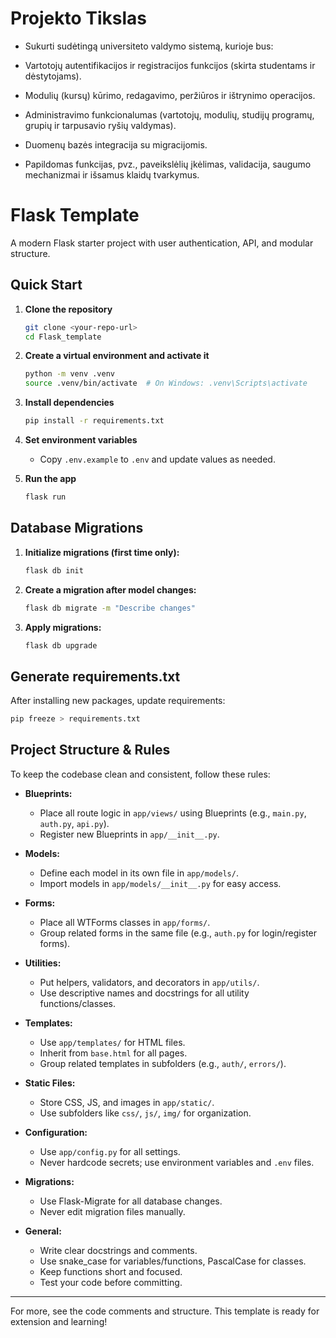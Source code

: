 # Projekto Tikslas

- Sukurti sudėtingą universiteto valdymo sistemą, kurioje bus:

- Vartotojų autentifikacijos ir registracijos funkcijos (skirta studentams ir dėstytojams).

- Modulių (kursų) kūrimo, redagavimo, peržiūros ir ištrynimo operacijos.

- Administravimo funkcionalumas (vartotojų, modulių, studijų programų, grupių ir tarpusavio ryšių valdymas).

- Duomenų bazės integracija su migracijomis.

- Papildomas funkcijas, pvz., paveikslėlių įkėlimas, validacija, saugumo mechanizmai ir išsamus klaidų tvarkymus.



# Flask Template

A modern Flask starter project with user authentication, API, and modular structure.

## Quick Start

1. **Clone the repository**

   ```bash
   git clone <your-repo-url>
   cd Flask_template
   ```

2. **Create a virtual environment and activate it**

   ```bash
   python -m venv .venv
   source .venv/bin/activate  # On Windows: .venv\Scripts\activate
   ```

3. **Install dependencies**

   ```bash
   pip install -r requirements.txt
   ```

4. **Set environment variables**

   - Copy `.env.example` to `.env` and update values as needed.

5. **Run the app**
   ```bash
   flask run
   ```

## Database Migrations

1. **Initialize migrations (first time only):**
   ```bash
   flask db init
   ```
2. **Create a migration after model changes:**
   ```bash
   flask db migrate -m "Describe changes"
   ```
3. **Apply migrations:**
   ```bash
   flask db upgrade
   ```

## Generate requirements.txt

After installing new packages, update requirements:

```bash
pip freeze > requirements.txt
```

## Project Structure & Rules

To keep the codebase clean and consistent, follow these rules:

- **Blueprints:**

  - Place all route logic in `app/views/` using Blueprints (e.g., `main.py`, `auth.py`, `api.py`).
  - Register new Blueprints in `app/__init__.py`.

- **Models:**

  - Define each model in its own file in `app/models/`.
  - Import models in `app/models/__init__.py` for easy access.

- **Forms:**

  - Place all WTForms classes in `app/forms/`.
  - Group related forms in the same file (e.g., `auth.py` for login/register forms).

- **Utilities:**

  - Put helpers, validators, and decorators in `app/utils/`.
  - Use descriptive names and docstrings for all utility functions/classes.

- **Templates:**

  - Use `app/templates/` for HTML files.
  - Inherit from `base.html` for all pages.
  - Group related templates in subfolders (e.g., `auth/`, `errors/`).

- **Static Files:**

  - Store CSS, JS, and images in `app/static/`.
  - Use subfolders like `css/`, `js/`, `img/` for organization.

- **Configuration:**

  - Use `app/config.py` for all settings.
  - Never hardcode secrets; use environment variables and `.env` files.

- **Migrations:**

  - Use Flask-Migrate for all database changes.
  - Never edit migration files manually.

- **General:**
  - Write clear docstrings and comments.
  - Use snake_case for variables/functions, PascalCase for classes.
  - Keep functions short and focused.
  - Test your code before committing.

---

For more, see the code comments and structure. This template is ready for extension and learning!
